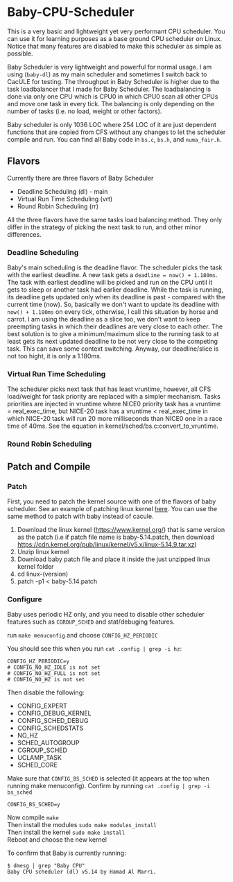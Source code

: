 # Baby-CPU-Scheduler

This is a very basic and lightweight yet very performant CPU scheduler.
You can use it for learning purposes as a base ground CPU scheduler on
Linux. Notice that many features are disabled to make this scheduler as
simple as possible.

Baby Scheduler is very lightweight and powerful for
normal usage. I am using (`baby-dl`) as my main scheduler and sometimes I
switch back to CacULE for testing. The throughput in Baby Scheduler is
higher due to the task loadbalancer that I made for Baby Scheduler. The
loadbalancing is done via only one CPU which is CPU0 in which CPU0 scan
all other CPUs and move one task in every tick. The balancing is only
depending on the number of tasks (i.e. no load, weight or other factors).


Baby scheduler is only 1036 LOC where 254 LOC of it are just dependent
functions that are copied from CFS without any changes to let the
scheduler compile and run. You can find all Baby code in
`bs.c`, `bs.h`, and `numa_fair.h`.

## Flavors
Currently there are three flavors of Baby Scheduler
* Deadline Scheduling (dl) - main
* Virtual Run Time Scheduling (vrt)
* Round Robin Scheduling (rr)

All the three flavors have the same tasks load balancing method.
They only differ in the strategy of picking the next task to run, and other minor differences.

### Deadline Scheduling
Baby's main scheduling is the deadline flavor. The scheduler picks the task with the earliest deadline.
A new task gets a `deadline = now() + 1.180ms`. The task with earliest deadline will be picked and run
on the CPU until it gets to sleep or another task had earlier deadline. While the task is running, its
deadline gets updated only when its deadline is past - compared with the current time (now). So, basically
we don't want to update its deadline with `now() + 1.180ms` on every tick, otherwise, I call this situation
by horse and carrot. I am using the deadline as a slice too, we don't want to keep preempting tasks in
which their deadlines are very close to each other. The best solution is to give a minimum/maximum slice to
the running task to at least gets its next updated deadline to be not very close to the competing task. This
can save some context switching. Anyway, our deadline/slice is not too hight, it is only a 1.180ms. 

### Virtual Run Time Scheduling
The scheduler picks next task that has
least vruntime, however, all CFS load/weight for task priority are
replaced with a simpler mechanism. Tasks priorities are injected in
vruntime where NICE0 priority task has a vruntime = real_exec_time,
but NICE-20 task has a vruntime < real_exec_time in which NICE-20 task
will run 20 more milliseconds than NICE0 one in a race time of 40ms.
See the equation in kernel/sched/bs.c:convert_to_vruntime.

### Round Robin Scheduling

## Patch and Compile
### Patch
First, you need to patch the kernel source with one of the flavors of baby scheduler. See an example of patching linux kernel [here](https://github.com/hamadmarri/cacule-cpu-scheduler#how-to-apply-the-patch). You can use the same method to patch with baby instead of cacule.

1. Download the linux kernel (https://www.kernel.org/) that is same version as the patch (i.e if patch file name is baby-5.14.patch, then download https://cdn.kernel.org/pub/linux/kernel/v5.x/linux-5.14.9.tar.xz)
2. Unzip linux kernel
3. Download baby patch file and place it inside the just unzipped linux kernel folder
4. cd linux-(version)
5. patch -p1 < baby-5.14.patch


### Configure
Baby uses periodic HZ only, and you need to disable other scheduler features such as `CGROUP_SCHED` and stat/debuging features.

run `make menuconfig`
and choose `CONFIG_HZ_PERIODIC`

You should see this when you run `cat .config | grep -i hz`:

```
CONFIG_HZ_PERIODIC=y
# CONFIG_NO_HZ_IDLE is not set
# CONFIG_NO_HZ_FULL is not set
# CONFIG_NO_HZ is not set
```

Then disable the following:
* CONFIG_EXPERT
* CONFIG_DEBUG_KERNEL
* CONFIG_SCHED_DEBUG
* CONFIG_SCHEDSTATS
* NO_HZ
* SCHED_AUTOGROUP
* CGROUP_SCHED
* UCLAMP_TASK
* SCHED_CORE


Make sure that `CONFIG_BS_SCHED` is selected (it appears at the top when running make menuconfig).
Confirm by running `cat .config | grep -i bs_sched`
```
CONFIG_BS_SCHED=y
```

Now compile `make` \
Then install the modules `sudo make modules_install` \
Then install the kernel `sudo make install`\
Reboot and choose the new kernel

To confirm that Baby is currently running:
```
$ dmesg | grep "Baby CPU"
Baby CPU scheduler (dl) v5.14 by Hamad Al Marri.
```
